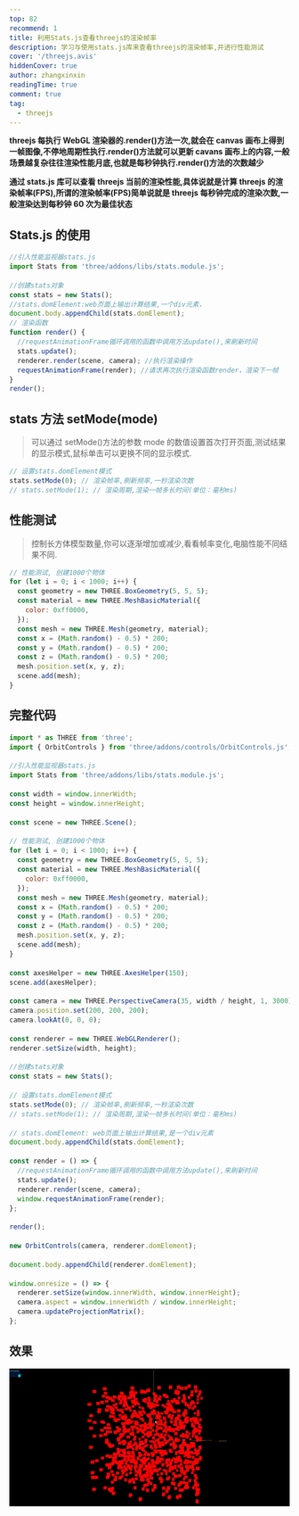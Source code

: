 ```yaml
---
top: 82
recommend: 1
title: 利用Stats.js查看threejs的渲染帧率
description: 学习与使用stats.js库来查看threejs的渲染帧率,并进行性能测试
cover: '/threejs.avis'
hiddenCover: true
author: zhangxinxin
readingTime: true
comment: true
tag:
  - threejs
---
```


**threejs 每执行 WebGL 渲染器的.render()方法一次,就会在 canvas 画布上得到一帧图像,不停地周期性执行.render()方法就可以更新 cavans 画布上的内容,一般场景越复杂往往渲染性能月底,也就是每秒钟执行.render()方法的次数越少**

**通过 stats.js 库可以查看 threejs 当前的渲染性能,具体说就是计算 threejs 的渲染帧率(FPS),所谓的渲染帧率(FPS)简单说就是 threejs 每秒钟完成的渲染次数,一般渲染达到每秒钟 60 次为最佳状态**

## Stats.js 的使用

```js
//引入性能监视器stats.js
import Stats from 'three/addons/libs/stats.module.js';

//创建stats对象
const stats = new Stats();
//stats.domElement:web页面上输出计算结果,一个div元素，
document.body.appendChild(stats.domElement);
// 渲染函数
function render() {
  //requestAnimationFrame循环调用的函数中调用方法update(),来刷新时间
  stats.update();
  renderer.render(scene, camera); //执行渲染操作
  requestAnimationFrame(render); //请求再次执行渲染函数render，渲染下一帧
}
render();
```

## stats 方法 setMode(mode)

> 可以通过 setMode()方法的参数 mode 的数值设置首次打开页面,测试结果的显示模式,鼠标单击可以更换不同的显示模式.

```js
// 设置stats.domElement模式
stats.setMode(0); // 渲染帧率,刷新频率,一秒渲染次数
// stats.setMode(1); // 渲染周期,渲染一帧多长时间(单位：毫秒ms)
```

## 性能测试

> 控制长方体模型数量,你可以逐渐增加或减少,看看帧率变化,电脑性能不同结果不同.

```js
// 性能测试, 创建1000个物体
for (let i = 0; i < 1000; i++) {
  const geometry = new THREE.BoxGeometry(5, 5, 5);
  const material = new THREE.MeshBasicMaterial({
    color: 0xff0000,
  });
  const mesh = new THREE.Mesh(geometry, material);
  const x = (Math.random() - 0.5) * 200;
  const y = (Math.random() - 0.5) * 200;
  const z = (Math.random() - 0.5) * 200;
  mesh.position.set(x, y, z);
  scene.add(mesh);
}
```

## 完整代码

```js
import * as THREE from 'three';
import { OrbitControls } from 'three/addons/controls/OrbitControls.js';

//引入性能监视器stats.js
import Stats from 'three/addons/libs/stats.module.js';

const width = window.innerWidth;
const height = window.innerHeight;

const scene = new THREE.Scene();

// 性能测试, 创建1000个物体
for (let i = 0; i < 1000; i++) {
  const geometry = new THREE.BoxGeometry(5, 5, 5);
  const material = new THREE.MeshBasicMaterial({
    color: 0xff0000,
  });
  const mesh = new THREE.Mesh(geometry, material);
  const x = (Math.random() - 0.5) * 200;
  const y = (Math.random() - 0.5) * 200;
  const z = (Math.random() - 0.5) * 200;
  mesh.position.set(x, y, z);
  scene.add(mesh);
}

const axesHelper = new THREE.AxesHelper(150);
scene.add(axesHelper);

const camera = new THREE.PerspectiveCamera(35, width / height, 1, 3000);
camera.position.set(200, 200, 200);
camera.lookAt(0, 0, 0);

const renderer = new THREE.WebGLRenderer();
renderer.setSize(width, height);

//创建stats对象
const stats = new Stats();

// 设置stats.domElement模式
stats.setMode(0); // 渲染帧率,刷新频率,一秒渲染次数
// stats.setMode(1); // 渲染周期,渲染一帧多长时间(单位：毫秒ms)

// stats.domElement: web页面上输出计算结果,是一个div元素
document.body.appendChild(stats.domElement);

const render = () => {
  //requestAnimationFrame循环调用的函数中调用方法update(),来刷新时间
  stats.update();
  renderer.render(scene, camera);
  window.requestAnimationFrame(render);
};

render();

new OrbitControls(camera, renderer.domElement);

document.body.appendChild(renderer.domElement);

window.onresize = () => {
  renderer.setSize(window.innerWidth, window.innerHeight);
  camera.aspect = window.innerWidth / window.innerHeight;
  camera.updateProjectionMatrix();
};
```

## 效果

![](../../public/threejs/利用stats查看threejs的渲染帧率.gif)
